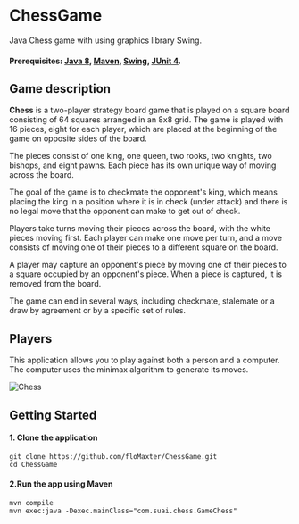 # ChessGame
Java Chess game with using graphics library Swing.
#### Prerequisites: [Java 8](https://www.oracle.com/java/technologies/javase/javase8-archive-downloads.html), [Maven](https://maven.apache.org/), [Swing](https://docs.oracle.com/javase/8/docs/api/javax/swing/package-summary.html), [JUnit 4](https://mvnrepository.com/artifact/org.junit.jupiter/junit-jupiter-api).

## Game description

**Chess** is a two-player strategy board game that is played on a square board consisting of 64 squares arranged in an 8x8 grid. The game is played with 16 pieces, eight for each player, which are placed at the beginning of the game on opposite sides of the board.

The pieces consist of one king, one queen, two rooks, two knights, two bishops, and eight pawns. Each piece has its own unique way of moving across the board.

The goal of the game is to checkmate the opponent's king, which means placing the king in a position where it is in check (under attack) and there is no legal move that the opponent can make to get out of check.

Players take turns moving their pieces across the board, with the white pieces moving first. Each player can make one move per turn, and a move consists of moving one of their pieces to a different square on the board.

A player may capture an opponent's piece by moving one of their pieces to a square occupied by an opponent's piece. When a piece is captured, it is removed from the board.

The game can end in several ways, including checkmate, stalemate  or a draw by agreement or by a specific set of rules.

## Players
This application allows you to play against both a person and a computer. The computer uses the minimax algorithm to generate its moves.

![Chess](https://user-images.githubusercontent.com/79751387/223693155-acb45854-9ba0-45fb-8251-bbcedbb9bb98.jpg)

## Getting Started
#### 1. Clone the application
    git clone https://github.com/floMaxter/ChessGame.git
    cd ChessGame
#### 2.Run the app using Maven
    mvn compile
    mvn exec:java -Dexec.mainClass="com.suai.chess.GameChess"
    
